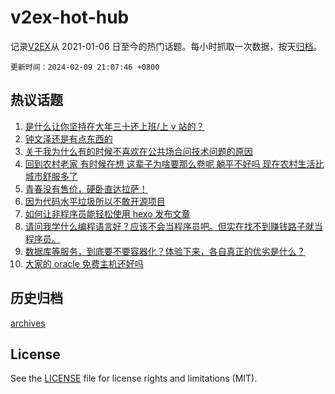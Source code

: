 # v2ex-hot-hub

 记录[V2EX](https://www.v2ex.com/)从 2021-01-06 日至今的热门话题。每小时抓取一次数据，按天[归档](archives)。

`更新时间：2024-02-09 21:07:46 +0800`

## 热议话题

1. [是什么让你坚持在大年三十还上班/上 v 站的？](https://www.v2ex.com/t/1015124)
1. [钟文泽还是有点东西的](https://www.v2ex.com/t/1015087)
1. [关于我为什么有的时候不喜欢在公共场合问技术问题的原因](https://www.v2ex.com/t/1015099)
1. [回到农村老家 有时候在想 这辈子为啥要那么卷呢 躺平不好吗 现在农村生活比城市舒服多了](https://www.v2ex.com/t/1015160)
1. [青春没有售价，硬卧直达拉萨！](https://www.v2ex.com/t/1015138)
1. [因为代码水平垃圾所以不敢开源项目](https://www.v2ex.com/t/1015102)
1. [如何让非程序员能轻松使用 hexo 发布文章](https://www.v2ex.com/t/1015110)
1. [请问我学什么编程语言好？应该不会当程序员吧。但实在找不到赚钱路子就当程序员。](https://www.v2ex.com/t/1015112)
1. [数据库等服务，到底要不要容器化？体验下来，各自真正的优劣是什么？](https://www.v2ex.com/t/1015122)
1. [大家的 oracle 免费主机还好吗](https://www.v2ex.com/t/1015116)

## 历史归档

[archives](archives)

## License

See the [LICENSE](LICENSE) file for license rights and limitations (MIT).
